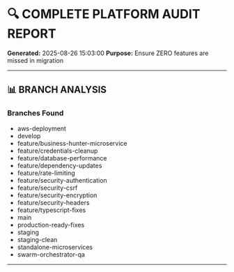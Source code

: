 # 🔍 COMPLETE PLATFORM AUDIT REPORT

**Generated:** 2025-08-26 15:03:00
**Purpose:** Ensure ZERO features are missed in migration

---

## 📊 BRANCH ANALYSIS

### Branches Found

- aws-deployment
- develop
- feature/business-hunter-microservice
- feature/credentials-cleanup
- feature/database-performance
- feature/dependency-updates
- feature/rate-limiting
- feature/security-authentication
- feature/security-csrf
- feature/security-encryption
- feature/security-headers
- feature/typescript-fixes
- main
- production-ready-fixes
- staging
- staging-clean
- standalone-microservices
- swarm-orchestrator-qa

---

